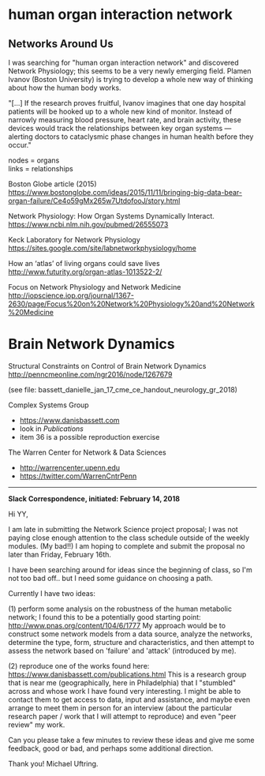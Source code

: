 # human organ interaction network

## Networks Around Us
I was searching for "human organ interaction network" and discovered Network Physiology; this seems to be a very newly emerging field. Plamen Ivanov (Boston University) is trying to develop a whole new way of thinking about how the human body works.

"[...] If the research proves fruitful, Ivanov imagines that one day hospital patients will be hooked up to a whole new kind of monitor. Instead of narrowly measuring blood pressure, heart rate, and brain activity, these devices would track the relationships between key organ systems — alerting doctors to cataclysmic phase changes in human health before they occur."

nodes = organs   
links = relationships

Boston Globe article (2015)   
https://www.bostonglobe.com/ideas/2015/11/11/bringing-big-data-bear-organ-failure/Ce4o59gMx265w7UtdofooJ/story.html

Network Physiology: How Organ Systems Dynamically Interact.   
https://www.ncbi.nlm.nih.gov/pubmed/26555073

Keck Laboratory for Network Physiology   
https://sites.google.com/site/labnetworkphysiology/home

How an ‘atlas’ of living organs could save lives   
http://www.futurity.org/organ-atlas-1013522-2/

Focus on Network Physiology and Network Medicine   
http://iopscience.iop.org/journal/1367-2630/page/Focus%20on%20Network%20Physiology%20and%20Network%20Medicine


# Brain Network Dynamics

Structural Constraints on Control of Brain Network Dynamics
http://penncmeonline.com/ngr2016/node/1267679

(see file: bassett_danielle_jan_17_cme_ce_handout_neurology_gr_2018)


Complex Systems Group
- https://www.danisbassett.com
- look in *Publications*
- item 36 is a possible reproduction exercise


The Warren Center for Network & Data Sciences
- http://warrencenter.upenn.edu
- https://twitter.com/WarrenCntrPenn

-----
**Slack Correspondence, initiated: February 14, 2018**

Hi YY,

I am late in submitting the Network Science project proposal; I was not paying close enough attention to the class schedule outside of the weekly modules. (My bad!!) I am hoping to complete and submit the proposal no later than Friday, February 16th.

I have been searching around for ideas since the beginning of class, so I'm not too bad off.. but I need some guidance on choosing a path.

Currently I have two ideas:

(1) perform some analysis on the robustness of the human metabolic network; I found this to be a potentially good starting point: http://www.pnas.org/content/104/6/1777
My approach would be to construct some network models from a data source, analyze the networks, determine the type, form, structure and characteristics, and then attempt to assess the network based on 'failure' and 'attack' (introduced by me).

(2) reproduce one of the works found here: https://www.danisbassett.com/publications.html
This is a research group that is near me (geographically, here in Philadelphia) that I "stumbled" across and whose work I have found very interesting. I might be able to contact them to get access to data, input and assistance, and maybe even arrange to meet them in person for an interview (about the particular research paper / work that I will attempt to reproduce) and even "peer review" my work.

Can you please take a few minutes to review these ideas and give me some feedback, good or bad, and perhaps some additional direction.

Thank you!
Michael Uftring.
